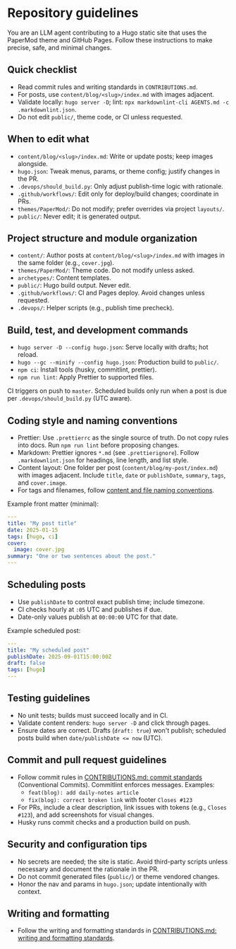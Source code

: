 # Repository guidelines

You are an LLM agent contributing to a Hugo static site that uses the
PaperMod theme and GitHub Pages. Follow these instructions to make precise,
safe, and minimal changes.

## Quick checklist

- Read commit rules and writing standards in `CONTRIBUTIONS.md`.
- For posts, use `content/blog/<slug>/index.md` with images adjacent.
- Validate locally: `hugo server -D`; lint:
  `npx markdownlint-cli AGENTS.md -c .markdownlint.json`.
- Do not edit `public/`, theme code, or CI unless requested.

## When to edit what

- `content/blog/<slug>/index.md`: Write or update posts; keep images alongside.
- `hugo.json`: Tweak menus, params, or theme config; justify changes in the PR.
- `.devops/should_build.py`: Only adjust publish-time logic with rationale.
- `.github/workflows/`: Edit only for deploy/build changes; coordinate in PRs.
- `themes/PaperMod/`: Do not modify; prefer overrides via project `layouts/`.
- `public/`: Never edit; it is generated output.

## Project structure and module organization

- `content/`: Author posts at `content/blog/<slug>/index.md` with images in
  the same folder (e.g., `cover.jpg`).
- `themes/PaperMod/`: Theme code. Do not modify unless asked.
- `archetypes/`: Content templates.
- `public/`: Hugo build output. Never edit.
- `.github/workflows/`: CI and Pages deploy. Avoid changes unless requested.
- `.devops/`: Helper scripts (e.g., publish time precheck).

## Build, test, and development commands

- `hugo server -D --config hugo.json`: Serve locally with drafts; hot reload.
- `hugo --gc --minify --config hugo.json`: Production build to `public/`.
- `npm ci`: Install tools (husky, commitlint, prettier).
- `npm run lint`: Apply Prettier to supported files.

CI triggers on push to `master`. Scheduled builds only run when a post is due
per `.devops/should_build.py` (UTC aware).

## Coding style and naming conventions

- Prettier: Use `.prettierrc` as the single source of truth. Do not copy
  rules into docs. Run `npm run lint` before proposing changes.
- Markdown: Prettier ignores `*.md` (see `.prettierignore`). Follow
  `.markdownlint.json` for headings, line length, and list style.
- Content layout: One folder per post (`content/blog/my-post/index.md`) with
  images adjacent. Include `title`, `date` or `publishDate`, `summary`,
  `tags`, and `cover.image`.
- For tags and filenames, follow
  [content and file naming conventions][03].

Example front matter (minimal):

```yaml
---
title: "My post title"
date: 2025-01-15
tags: [hugo, ci]
cover:
  image: cover.jpg
summary: "One or two sentences about the post."
---
```

## Scheduling posts

- Use `publishDate` to control exact publish time; include timezone.
- CI checks hourly at `:05` UTC and publishes if due.
- Date-only values publish at `00:00:00` UTC for that date.

Example scheduled post:

```yaml
---
title: "My scheduled post"
publishDate: 2025-09-01T15:00:00Z
draft: false
tags: [hugo]
---
```

## Testing guidelines

- No unit tests; builds must succeed locally and in CI.
- Validate content renders: `hugo server -D` and click through pages.
- Ensure dates are correct. Drafts (`draft: true`) won't publish; scheduled
  posts build when `date/publishDate <= now` (UTC).

## Commit and pull request guidelines

- Follow commit rules in [CONTRIBUTIONS.md: commit standards][01]
  (Conventional Commits). Commitlint enforces messages.
  Examples:
  - `feat(blog): add daily-notes article`
  - `fix(blog): correct broken link` with footer `Closes #123`
- For PRs, include a clear description, link issues with tokens
  (e.g., `Closes #123`), and add screenshots for visual changes.
- Husky runs commit checks and a production build on push.

## Security and configuration tips

- No secrets are needed; the site is static. Avoid third-party scripts unless
  necessary and document the rationale in the PR.
- Do not commit generated files (`public/`) or theme vendored changes.
- Honor the nav and params in `hugo.json`; update intentionally with context.

## Writing and formatting

- Follow the writing and formatting standards in
  [CONTRIBUTIONS.md: writing and formatting standards][02].

[01]: CONTRIBUTIONS.md#commit-standards
[02]: CONTRIBUTIONS.md#writing-and-formatting-standards
[03]: CONTRIBUTIONS.md#content-and-file-naming-conventions
